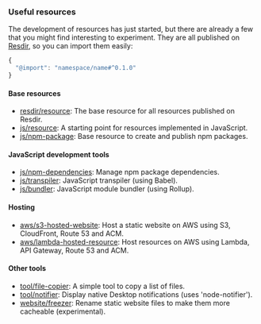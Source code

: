 ### Useful resources

The development of resources has just started, but there are already a few that you might find interesting to experiment. They are all published on [Resdir](${RESDIR_WEBSITE_URL}), so you can import them easily:

```js
{
  "@import": "namespace/name#^0.1.0"
}
```

#### Base resources

* [resdir/resource](https://github.com/resdir/resdir/tree/master/resources/resdir/resource): The base resource for all resources published on Resdir.
* [js/resource](https://github.com/resdir/resdir/tree/master/resources/js/resource): A starting point for resources implemented in JavaScript.
* [js/npm-package](https://github.com/resdir/resdir/tree/master/resources/js/npm-package): Base resource to create and publish npm packages.

#### JavaScript development tools

* [js/npm-dependencies](https://github.com/resdir/resdir/tree/master/resources/js/npm-dependencies): Manage npm package dependencies.
* [js/transpiler](https://github.com/resdir/resdir/tree/master/resources/js/transpiler): JavaScript transpiler (using Babel).
* [js/bundler](https://github.com/resdir/resdir/tree/master/resources/js/bundler): JavaScript module bundler (using Rollup).

#### Hosting

* [aws/s3-hosted-website](https://github.com/resdir/resdir/tree/master/resources/aws/s3-hosted-website): Host a static website on AWS using S3, CloudFront, Route 53 and ACM.
* [aws/lambda-hosted-resource](https://github.com/resdir/resdir/tree/master/resources/aws/lambda-hosted-resource): Host resources on AWS using Lambda, API Gateway, Route 53 and ACM.

#### Other tools

* [tool/file-copier](https://github.com/resdir/resdir/tree/master/resources/tool/file-copier): A simple tool to copy a list of files.
* [tool/notifier](https://github.com/resdir/resdir/tree/master/resources/tool/notifier): Display native Desktop notifications (uses 'node-notifier').
* [website/freezer](https://github.com/resdir/resdir/tree/master/resources/website/freezer): Rename static website files to make them more cacheable (experimental).
